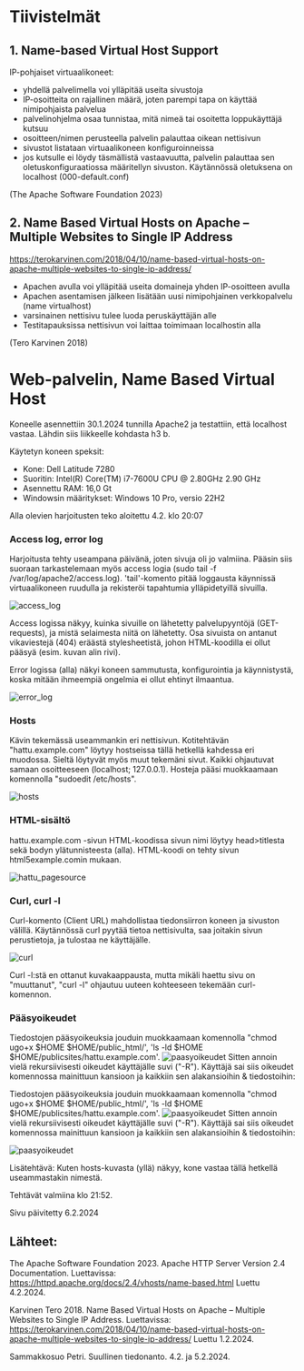 # Tiivistelmät

## 1. Name-based Virtual Host Support 

IP-pohjaiset virtuaalikoneet:
- yhdellä palvelimella voi ylläpitää useita sivustoja
- IP-osoitteita on rajallinen määrä, joten parempi tapa on käyttää nimipohjaista palvelua
- palvelinohjelma osaa tunnistaa, mitä nimeä tai osoitetta loppukäyttäjä kutsuu
- osoitteen/nimen perusteella palvelin palauttaa oikean nettisivun 
- sivustot listataan virtuaalikoneen konfiguroinneissa
- jos kutsulle ei löydy täsmällistä vastaavuutta, palvelin palauttaa sen oletuskonfiguraatiossa määritellyn sivuston. Käytännössä oletuksena on localhost (000-default.conf)

(The Apache Software Foundation 2023)


## 2. Name Based Virtual Hosts on Apache – Multiple Websites to Single IP Address
https://terokarvinen.com/2018/04/10/name-based-virtual-hosts-on-apache-multiple-websites-to-single-ip-address/

- Apachen avulla voi ylläpitää useita domaineja yhden IP-osoitteen avulla
- Apachen asentamisen jälkeen lisätään uusi nimipohjainen verkkopalvelu (name virtualhost)
- varsinainen nettisivu tulee luoda peruskäyttäjän alle
- Testitapauksissa nettisivun voi laittaa toimimaan localhostin alla

(Tero Karvinen 2018)

# Web-palvelin, Name Based Virtual Host

Koneelle asennettiin 30.1.2024 tunnilla Apache2 ja testattiin, että localhost vastaa. Lähdin siis liikkeelle kohdasta h3 b. 

Käytetyn koneen speksit:
- Kone: Dell Latitude 7280
- Suoritin: Intel(R) Core(TM) i7-7600U CPU @ 2.80GHz   2.90 GHz
- Asennettu RAM: 16,0 Gt 
- Windowsin määritykset: Windows 10 Pro, versio 22H2

Alla olevien harjoitusten teko aloitettu 4.2. klo 20:07

### Access log, error log

Harjoitusta tehty useampana päivänä, joten sivuja oli jo valmiina. Pääsin siis suoraan tarkastelemaan myös access logia (sudo tail -f /var/log/apache2/access.log). 'tail'-komento pitää loggausta käynnissä virtuaalikoneen ruudulla ja rekisteröi tapahtumia ylläpidetyillä sivuilla.

![access_log](https://raw.githubusercontent.com/makumyyra/Linux-servers/main/md_images/accesslog.JPG)

Access logissa näkyy, kuinka sivuille on lähetetty palvelupyyntöjä (GET-requests), ja mistä selaimesta niitä on lähetetty. Osa sivuista on antanut vikaviestejä (404) eräästä stylesheetistä, johon HTML-koodilla ei ollut pääsyä (esim. kuvan alin rivi).

Error logissa (alla) näkyi koneen sammutusta, konfigurointia ja käynnistystä, koska mitään ihmeempiä ongelmia ei ollut ehtinyt ilmaantua. 

![error_log](https://raw.githubusercontent.com/makumyyra/Linux-servers/main/md_images/errorlog.JPG)

### Hosts

Kävin tekemässä useammankin eri nettisivun. Kotitehtävän "hattu.example.com" löytyy hostseissa tällä hetkellä kahdessa eri muodossa. Sieltä löytyvät myös muut tekemäni sivut. Kaikki ohjautuvat samaan osoitteeseen (localhost; 127.0.0.1). Hosteja pääsi muokkaamaan komennolla "sudoedit /etc/hosts".

![hosts](https://raw.githubusercontent.com/makumyyra/Linux-servers/main/md_images/hosts.JPG)

### HTML-sisältö

hattu.example.com -sivun HTML-koodissa sivun nimi löytyy head>titlesta sekä bodyn ylätunnisteesta (alla). HTML-koodi on tehty sivun html5example.comin mukaan.

![hattu_pagesource](https://raw.githubusercontent.com/makumyyra/Linux-servers/main/md_images/hattu_pagesource.JPG)

### Curl, curl -l

Curl-komento (Client URL) mahdollistaa tiedonsiirron koneen ja sivuston välillä. Käytännössä curl pyytää tietoa nettisivulta, saa joitakin sivun perustietoja, ja tulostaa ne käyttäjälle.

![curl](https://raw.githubusercontent.com/makumyyra/Linux-servers/main/md_images/curl.JPG)

Curl -l:stä en ottanut kuvakaappausta, mutta mikäli haettu sivu on "muuttanut", "curl -l" ohjautuu uuteen kohteeseen tekemään curl-komennon. 

### Pääsyoikeudet

Tiedostojen pääsyoikeuksia jouduin muokkaamaan komennolla "chmod ugo+x $HOME $HOME/public_html/', 'ls -ld $HOME $HOME/publicsites/hattu.example.com'.
![paasyoikeudet](https://raw.githubusercontent.com/makumyyra/Linux-servers/main/md_images/oikeudet.jpg)
Sitten annoin vielä rekursiivisesti oikeudet käyttäjälle suvi ("-R"). Käyttäjä sai siis oikeudet komennossa mainittuun kansioon ja kaikkiin sen alakansioihin & tiedostoihin:

Tiedostojen pääsyoikeuksia jouduin muokkaamaan komennolla "chmod ugo+x $HOME $HOME/public_html/', 'ls -ld $HOME $HOME/publicsites/hattu.example.com'.
![paasyoikeudet](https://raw.githubusercontent.com/makumyyra/Linux-servers/main/md_images/oikeudet.jpg)
Sitten annoin vielä rekursiivisesti oikeudet käyttäjälle suvi ("-R"). Käyttäjä sai siis oikeudet komennossa mainittuun kansioon ja kaikkiin sen alakansioihin & tiedostoihin:

![paasyoikeudet](https://raw.githubusercontent.com/makumyyra/Linux-servers/main/md_images/suvi_suvi.jpg)

Lisätehtävä: Kuten hosts-kuvasta (yllä) näkyy, kone vastaa tällä hetkellä useammastakin nimestä.

Tehtävät valmiina klo 21:52.

Sivu päivitetty 6.2.2024

## Lähteet:

The Apache Software Foundation 2023. Apache HTTP Server Version 2.4 Documentation. Luettavissa:   https://httpd.apache.org/docs/2.4/vhosts/name-based.html Luettu 4.2.2024.

Karvinen Tero 2018. Name Based Virtual Hosts on Apache – Multiple Websites to Single IP Address. Luettavissa:
https://terokarvinen.com/2018/04/10/name-based-virtual-hosts-on-apache-multiple-websites-to-single-ip-address/ Luettu 1.2.2024.

Sammakkosuo Petri. Suullinen tiedonanto. 4.2. ja 5.2.2024.





















